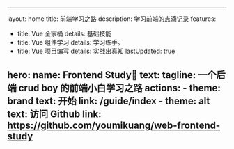 ---

layout: home
title: 前端学习之路
description:  学习前端的点滴记录
features:
  - title: Vue 全家桶
    details: 基础技能
  - title: Vue 组件学习
    details: 学习练手。
  - title: Vue 项目编写
    details: 实战出真知
lastUpdated: true


hero:
  name: Frontend Study🎉
  text:
  tagline: 一个后端 crud boy 的前端小白学习之路
  actions:
    - theme: brand
      text: 开始
      link: /guide/index
    - theme: alt
      text: 访问 Github
      link: https://github.com/youmikuang/web-frontend-study
---